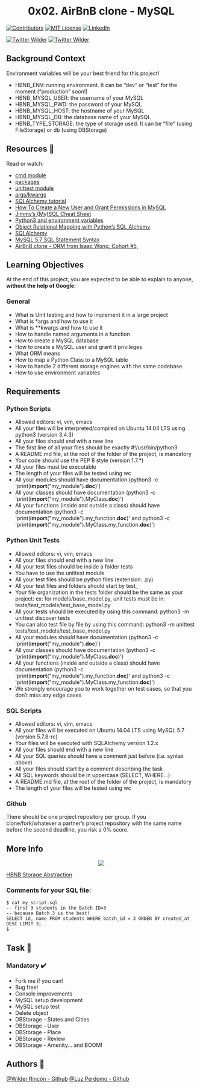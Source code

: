 <h1 align="center">0x02. AirBnB clone - MySQL</h1>

<!-- PROJECT SHIELDS -->
<!--
*** I'm using markdown "reference style" links for readability.
*** Reference links are enclosed in brackets [ ] instead of parentheses ( ).
*** See the bottom of this document for the declaration of the reference variables
*** for contributors-url, forks-url, etc. This is an optional, concise syntax you may use.
*** https://www.markdownguide.org/basic-syntax/#reference-style-links
-->
[![Contributors][contributors-shield]][contributors-url]
[![MIT License][license-shield]][license-url]
[![LinkedIn][linkedin-shield]][linkedin-url]

[![Twitter Wilder](https://img.shields.io/twitter/follow/WildsRincon?label=Wilder_Rincon&style=social)](https://twitter.com/WildsRincon)
[![Twitter Wilder](https://img.shields.io/twitter/follow/hikari_perdomo?label=Lily_Perdomo&style=social)](https://twitter.com/hikari_perdomo)


## Background Context

Environment variables will be your best friend for this project!

- HBNB_ENV: running environment. It can be “dev” or “test” for the moment (“production” soon!)
- HBNB_MYSQL_USER: the username of your MySQL
- HBNB_MYSQL_PWD: the password of your MySQL
- HBNB_MYSQL_HOST: the hostname of your MySQL
- HBNB_MYSQL_DB: the database name of your MySQL
- HBNB_TYPE_STORAGE: the type of storage used. It can be “file” (using FileStorage) or db (using DBStorage)

## Resources :notebook:

Read or watch:

- [cmd module](https://intranet.hbtn.io/rltoken/stklU8CC2E0LoJsq32OCOA)
- [packages](https://intranet.hbtn.io/rltoken/3UbebGAqbj8yJ0k4pga9IA)
- [unittest module](https://intranet.hbtn.io/rltoken/u7l9IP_paqAZQBk3knUzDw)
- [args/kwargs](https://intranet.hbtn.io/rltoken/2RJXEts8y09PKKNR4_KZaw)
- [SQLAlchemy tutorial](https://intranet.hbtn.io/rltoken/KzB5FBMl5lh3orhpWtsNVQ)
- [How To Create a New User and Grant Permissions in MySQL](https://intranet.hbtn.io/rltoken/9KO9mYoUjjq0A3grVHRUxw)
- [Jimmy’s (My)SQL Cheat Sheet](https://intranet.hbtn.io/rltoken/CdIIZi6b8uNHxJuiXK3ZTw)
- [Python3 and environment variables](https://intranet.hbtn.io/rltoken/loAjB47LzpKUqAnTnW-Ejg)
- [Object Relational Mapping with Python’s SQL Alchemy](https://intranet.hbtn.io/rltoken/sTAjV8wYaUWRw3AOCBzQrA)
- [SQLAlchemy](https://intranet.hbtn.io/rltoken/ra96sKNSpT0U_6h1V0tBNA)
- [MySQL 5.7 SQL Statement Syntax](https://intranet.hbtn.io/rltoken/rjPdi3u-uyGe53UZtqvbCA)
- [AirBnB clone - ORM from Isaac Wong, Cohort #5, ](https://intranet.hbtn.io/rltoken/QTQdlcgZudeEa_50A57ZfQ)

## Learning Objectives

At the end of this project, you are expected to be able to explain to anyone, **without the help of Google:**

### General

- What is Unit testing and how to implement it in a large project
- What is *args and how to use it
- What is **kwargs and how to use it
- How to handle named arguments in a function
- How to create a MySQL database
- How to create a MySQL user and grant it privileges
- What ORM means
- How to map a Python Class to a MySQL table
- How to handle 2 different storage engines with the same codebase
- How to use environment variables

## Requirements

### Python Scripts

- Allowed editors: vi, vim, emacs
- All your files will be interpreted/compiled on Ubuntu 14.04 LTS using python3 (version 3.4.3)
- All your files should end with a new line
- The first line of all your files should be exactly #!/usr/bin/python3
- A README.md file, at the root of the folder of the project, is mandatory
- Your code should use the PEP 8 style (version 1.7.*)
- All your files must be executable
- The length of your files will be tested using wc
- All your modules should have documentation (python3 -c 'print(__import__("my_module").__doc__)')
- All your classes should have documentation (python3 -c 'print(__import__("my_module").MyClass.__doc__)')
- All your functions (inside and outside a class) should have documentation (python3 -c 'print(__import__("my_module").my_function.__doc__)' and python3 -c 'print(__import__("my_module").MyClass.my_function.__doc__)')

### Python Unit Tests

- Allowed editors: vi, vim, emacs
- All your files should end with a new line
- All your test files should be inside a folder tests
- You have to use the unittest module
- All your test files should be python files (extension: .py)
- All your test files and folders should start by test_
- Your file organization in the tests folder should be the same as your project: ex: for models/base_model.py, unit tests must be in: tests/test_models/test_base_model.py
- All your tests should be executed by using this command: python3 -m unittest discover tests
- You can also test file by file by using this command: python3 -m unittest tests/test_models/test_base_model.py
- All your modules should have documentation (python3 -c 'print(__import__("my_module").__doc__)')
- All your classes should have documentation (python3 -c 'print(__import__("my_module").MyClass.__doc__)')
- All your functions (inside and outside a class) should have documentation (python3 -c 'print(__import__("my_module").my_function.__doc__)' and python3 -c 'print(__import__("my_module").MyClass.my_function.__doc__)')
- We strongly encourage you to work together on test cases, so that you don’t miss any edge cases

### SQL Scripts


- Allowed editors: vi, vim, emacs
- All your files will be executed on Ubuntu 14.04 LTS using MySQL 5.7 (version 5.7.8-rc)
- Your files will be executed with SQLAlchemy version 1.2.x
- All your files should end with a new line
- All your SQL queries should have a comment just before (i.e. syntax above)
- All your files should start by a comment describing the task
- All SQL keywords should be in uppercase (SELECT, WHERE…)
- A README.md file, at the root of the folder of the project, is mandatory
- The length of your files will be tested using wc

### Github

There should be one project repository per group. If you clone/fork/whatever a partner’s project repository with the same name before the second deadline, you risk a 0% score.


## More Info

<p align="center"><img src="https://s3.amazonaws.com/intranet-projects-files/concepts/74/hbnb_step2.png" /></p>

[HBNB Storage Abstraction](https://youtu.be/fb2zxES7ROU "HBNB Storage Abstraction")


### Comments for your SQL file:

```
$ cat my_script.sql
-- first 3 students in the Batch ID=3
-- because Batch 3 is the best!
SELECT id, name FROM students WHERE batch_id = 3 ORDER BY created_at DESC LIMIT 3;
$
```
## Task :notebook:

### Mandatory :heavy_check_mark:
- Fork me if you can! 
- Bug free!
- Console improvements
- MySQL setup development 
- MySQL setup test 
- Delete object
- DBStorage - States and Cities
- DBStorage - User
- DBStorage - Place
- DBStorage - Review
- DBStorage - Amenity... and BOOM!
 
## Authors :busts_in_silhouette: 
[@Wilder Rincón - Github](https://github.com/wildcox80)
[@Luz Perdomo - Github](https://github.com/luzperdomo92)

<!-- MARKDOWN LINKS & IMAGES -->
<!-- https://www.markdownguide.org/basic-syntax/#reference-style-links -->
[contributors-shield]: https://img.shields.io/github/contributors/wildcox80/holberton-system_engineering-devops.svg?style=plastic
[contributors-url]: https://github.com/wildcox80/holberton-system_engineering-devops/graphs/contributors
[license-shield]: https://img.shields.io/github/license/wildcox80/holberton-system_engineering-devops.svg?style=plastic
[license-url]: https://github.com/wildcox80/holberton-system_engineering-devops/blob/master/LICENSE.md
[linkedin-shield]: https://img.shields.io/badge/-LinkedIn-black.svg?style=plastic&logo=linkedin&colorB=555
[linkedin-url]: https://www.linkedin.com/in/wildsrincon